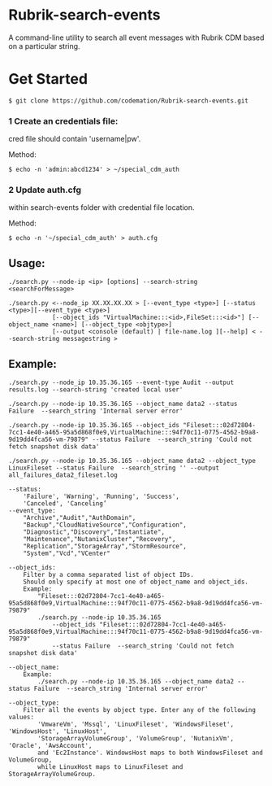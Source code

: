 # Rubrik-search-events
A command-line utility to search all event messages with Rubrik CDM based on a particular string. 

# Get Started

    $ git clone https://github.com/codemation/Rubrik-search-events.git

### 1 Create an credentials file:
cred file should contain 'username|pw'. 

Method: 

    $ echo -n 'admin:abcd1234' > ~/special_cdm_auth


### 2 Update auth.cfg 
within search-events folder with credential file location. 

Method: 

    $ echo -n '~/special_cdm_auth' > auth.cfg


## Usage:

    ./search.py --node-ip <ip> [options] --search-string <searchForMessage>

    ./search.py <--node_ip XX.XX.XX.XX > [--event_type <type>] [--status <type>][--event_type <type>] 
                [--object_ids "VirtualMachine:::<id>,FileSet:::<id>"] [--object_name <name>] [--object_type <objtype>]
                [--output <console (default) | file-name.log ][--help] < --search-string messagestring >

## Example:

    ./search.py --node_ip 10.35.36.165 --event-type Audit --output results.log --search-string 'created local user'

    ./search.py --node-ip 10.35.36.165 --object_name data2 --status Failure  --search_string 'Internal server error'

    ./search.py --node-ip 10.35.36.165 --object_ids "Fileset:::02d72804-7cc1-4e40-a465-95a5d868f0e9,VirtualMachine:::94f70c11-0775-4562-b9a8-9d19dd4fca56-vm-79879" --status Failure  --search_string 'Could not fetch snapshot disk data'

    ./search.py --node-ip 10.35.36.165 --object_name data2 --object_type LinuxFileset --status Failure  --search_string '' --output all_failures_data2_fileset.log

    --status: 
        'Failure', 'Warning', 'Running', 'Success', 
        'Canceled', 'Canceling’
    --event_type: 
        "Archive","Audit","AuthDomain",
        "Backup","CloudNativeSource","Configuration",
        "Diagnostic","Discovery","Instantiate",
        "Maintenance","NutanixCluster","Recovery",
        "Replication","StorageArray","StormResource",
        "System","Vcd","VCenter"

    --object_ids:
        Filter by a comma separated list of object IDs. 
        Should only specify at most one of object_name and object_ids.
        Example:
            "Fileset:::02d72804-7cc1-4e40-a465-95a5d868f0e9,VirtualMachine:::94f70c11-0775-4562-b9a8-9d19dd4fca56-vm-79879"
            ./search.py --node-ip 10.35.36.165 
                --object_ids "Fileset:::02d72804-7cc1-4e40-a465-95a5d868f0e9,VirtualMachine:::94f70c11-0775-4562-b9a8-9d19dd4fca56-vm-79879" 
                --status Failure  --search_string 'Could not fetch snapshot disk data'

    --object_name:
        Example:
            ./search.py --node-ip 10.35.36.165 --object_name data2 --status Failure  --search_string 'Internal server error'

    --object_type:
        Filter all the events by object type. Enter any of the following values:
            'VmwareVm', 'Mssql', 'LinuxFileset', 'WindowsFileset', 'WindowsHost', 'LinuxHost',
            'StorageArrayVolumeGroup', 'VolumeGroup', 'NutanixVm', 'Oracle', 'AwsAccount',
            and 'Ec2Instance'. WindowsHost maps to both WindowsFileset and VolumeGroup, 
            while LinuxHost maps to LinuxFileset and StorageArrayVolumeGroup.